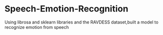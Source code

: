 # Speech-Emotion-Recognition
Using librosa and sklearn libraries and the RAVDESS dataset,built a model to recognize emotion from speech
